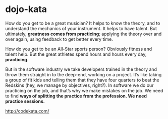 # dojo-kata


How do you get to be a great musician? It helps to know the theory, and to understand the mechanics of your instrument. It helps to have talent. But ultimately, **greatness comes from practicing**; applying the theory over and over again, using feedback to get better every time.

How do you get to be an All-Star sports person? Obviously fitness and talent help. But the great athletes spend hours and hours every day, **practicing**.

But in the software industry we take developers trained in the theory and throw them straight in to the deep-end, working on a project. It’s like taking a group of fit kids and telling them that they have four quarters to beat the Redskins (hey, we manage by objectives, right?). In software we do our practicing on the job, and that’s why we make mistakes on the job. We need to find **ways of splitting the practice from the profession. We need practice sessions.**

http://codekata.com/


